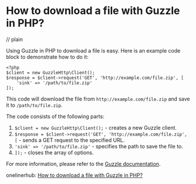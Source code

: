 # How to download a file with Guzzle in PHP?
// plain

Using Guzzle in PHP to download a file is easy. Here is an example code block to demonstrate how to do it:

```
<?php
$client = new GuzzleHttp\Client();
$response = $client->request('GET', 'http://example.com/file.zip', [
    'sink' => '/path/to/file.zip'
]);
```

This code will download the file from `http://example.com/file.zip` and save it to `/path/to/file.zip`.

The code consists of the following parts:

1. `$client = new GuzzleHttp\Client();` - creates a new Guzzle client.
2. `$response = $client->request('GET', 'http://example.com/file.zip', [` - sends a GET request to the specified URL.
3. `'sink' => '/path/to/file.zip'` - specifies the path to save the file to.
4. `]);` - closes the array of options.

For more information, please refer to the [Guzzle documentation](http://docs.guzzlephp.org/en/stable/).

onelinerhub: [How to download a file with Guzzle in PHP?](https://onelinerhub.com/php-guzzle/how-to-download-a-file-with-guzzle-in-php)